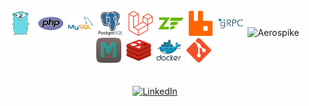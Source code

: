 <div align="center">
  <br>
  <div>
    <img src="https://github.com/devicons/devicon/blob/master/icons/go/go-original.svg" title="Go" alt="Go" width="40" height="40"/>&nbsp;
    <img src="https://github.com/devicons/devicon/blob/master/icons/php/php-original.svg" title="PHP" alt="PHP" width="40" height="40"/>&nbsp;
    <img src="https://github.com/devicons/devicon/blob/master/icons/mysql/mysql-original-wordmark.svg" title="MySQL" alt="MySQL" width="40" height="40"/>&nbsp;
    <img src="https://github.com/devicons/devicon/blob/master/icons/postgresql/postgresql-original-wordmark.svg" title="PostgreSQL" alt="PostgreSQL" width="40" height="40"/>&nbsp;
    <img src="https://github.com/devicons/devicon/blob/master/icons/laravel/laravel-original.svg" title="Laravel" alt="Laravel" width="40" height="40"/>&nbsp;
    <img src="https://github.com/devicons/devicon/blob/master/icons/zend/zend-original.svg" title="Zend Framework" alt="Zend Framework" width="40" height="40"/>&nbsp;
    <img src="https://github.com/devicons/devicon/blob/master/icons/rabbitmq/rabbitmq-original.svg" title="RabbitMQ" alt="RabbitMQ" width="40" height="40"/>&nbsp;
    <img src="https://github.com/ah-aliakbarpour/devicon/blob/update-icon-grpc/icons/grpc/grpc-original-updated.svg" title="gRPC"  alt="gRPC" width="40" height="40"/>&nbsp;
    <img src="https://github.com/ah-aliakbarpour/devicon/blob/new-icon-aerospike/icons/aerospike/aerospike-original.svg" title="Aerospike" alt="Aerospike" width="40" height="40"/>&nbsp;
    <img src="https://github.com/ah-aliakbarpour/devicon/blob/new-icon-memcached/icons/memcached/memcached-original.svg" title="Memcached" alt="Memcached" width="40" height="40"/>&nbsp;
    <img src="https://github.com/devicons/devicon/blob/master/icons/redis/redis-original.svg" title="Redis" alt="Redis" width="40" height="40"/>&nbsp;
    <img src="https://github.com/devicons/devicon/blob/master/icons/docker/docker-original-wordmark.svg" title="Docker" alt="Docker" width="40" height="40"/>&nbsp;
    <img src="https://github.com/devicons/devicon/blob/master/icons/git/git-original.svg" title="Git"  alt="Git" width="40" height="40"/>&nbsp;
  </div>
  <br><br>
  <div>
    <a href="https://www.linkedin.com/in/aliakbarpour/" target="_blank">
      <img src="https://img.shields.io/badge/LinkedIn-blue?style=for-the-badge&logo=linkedin&logoColor=white" alt="LinkedIn"/>
    </a>
  </div>
</div>
